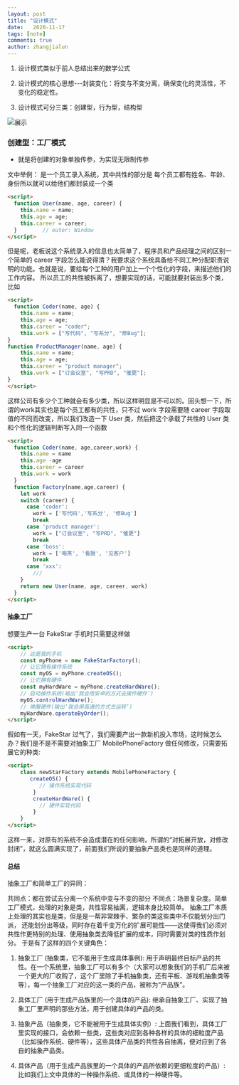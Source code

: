 ```yaml
---
layout: post
title: "设计模式"
date:   2020-11-17
tags: [note]
comments: true
author: zhangjialun
---
```

1. 设计模式类似于前人总结出来的数学公式

2. 设计模式的核心思想---封装变化：将变与不变分离，确保变化的灵活性，不变化的稳定性。

3. 设计模式可分三类：创建型，行为型，结构型

<!-- more -->
![展示](https://zhangjialun555.github.io/images/design_patterns/544b34db.jpg)

### 创建型：工厂模式

- 就是将创建的对象单独传参，为实现无限制传参

文中举例： 是一个员工录入系统，其中共性的部分是 每个员工都有姓名、年龄、身份所以就可以给他们都封装成一个类

```html
<script>
  function User(name, age, career) {
    this.name = name;
    this.age = age;
    this.career = career;
  }        // outer: Window
</script>
```

但是呢，老板说这个系统录入的信息也太简单了，程序员和产品经理之间的区别一个简单的 career 字段怎么能说得清？我要求这个系统具备给不同工种分配职责说明的功能。也就是说，要给每个工种的用户加上一个个性化的字段，来描述他们的工作内容。
所以员工的共性被拆离了，想要实现的话，可能就要封装出多个类，比如

```html
<script>
  function Coder(name, age) {
    this.name = name;
    this.age = age;
    this.career = "coder";
    this.work = ["写代码", "写系分", "修Bug"];
}
function ProductManager(name, age) {
    this.name = name;
    this.age = age;
    this.career = "product manager";
    this.work = ["订会议室", "写PRD", "催更"];
}
</script>
```

这样公司有多少个工种就会有多少类，所以这样明显是不可以的。回头想一下，所谓的work其实也是每个员工都有的共性，只不过 work 字段需要随 career 字段取值的不同而改变，所以我们改造一下 User 类，然后把这个承载了共性的 User 类和个性化的逻辑判断写入同一个函数

```html
<script>
  function Coder(name, age,career,work) {
    this.name = name
    this.age -age
    this.career = career
    this.work = work
  }
  function Factory(name,age,career) {
    let work
    switch (career) {
      case 'coder':
        work = ['写代码','写系分', '修Bug']
        break
      case 'product manager':
        work = ["订会议室", "写PRD", "催更"]
        break
      case 'boss':
        work = ['喝茶', '看报', '见客户']
        break
      case 'xxx':
        ///
    }
    return new User(name, age, career, work)
  }
</script>
```

#### 抽象工厂

 想要生产一台 FakeStar 手机时只需要这样做

```html
<script>
    // 这是我的手机
    const myPhone = new FakeStarFactory();
    // 让它拥有操作系统
    const myOS = myPhone.createOS();
    // 让它拥有硬件
    const myHardWare = myPhone.createHardWare();
    // 启动操作系统(输出‘我会用安卓的方式去操作硬件’)
    myOS.controlHardWare();
    // 唤醒硬件(输出‘我会用高通的方式去运转’)
    myHardWare.operateByOrder();
</script>
```

假如有一天，FakeStar 过气了，我们需要产出一款新机投入市场，这时候怎么办？我们是不是不需要对抽象工厂 MobilePhoneFactory 做任何修改，只需要拓展它的种类:

```html
<script>
    class newStarFactory extends MobilePhoneFactory {
       createOS() {
          // 操作系统实现代码
        }
        createHardWare() {
          // 硬件实现代码
        }
    }
</script>
```

这样一来，对原有的系统不会造成潜在的任何影响，所谓的“对拓展开放，对修改封闭”，就这么圆满实现了，前面我们所说的要抽象产品类也是同样的道理。

#### 总结

抽象工厂和简单工厂的异同：

共同点：都在尝试去分离一个系统中变与不变的部分
不同点：场景复杂度。简单工厂模式，处理的对象是类，共性容易抽离，逻辑本身比较简单。
抽象工厂本质上处理的其实也是类，但是是一帮非常棘手、繁杂的类这些类中不仅能划分出门派， 还能划分出等级，同时存在着千变万化的扩展可能性——这使得我们必须对共性作更特别的处理、使用抽象类去降低扩展的成本，同时需要对类的性质作划分。 于是有了这样的四个关键角色：

1. 抽象工厂 (抽象类，它不能用于生成具体事例): 用于声明最终目标产品的共性。在一个系统里，抽象工厂可以有多个（大家可以想象我们的手机厂后来被一个更大的厂收购了，这个厂里除了手机抽象类，还有平板、游戏机抽象类等等），每一个抽象工厂对应的这一类的产品，被称为“产品族”。

2. 具体工厂 (用于生成产品族里的一个具体的产品): 继承自抽象工厂、实现了抽象工厂里声明的那些方法，用于创建具体的产品的类。

3. 抽象产品（抽象类，它不能被用于生成具体实例）: 上面我们看到，具体工厂里实现的接口，会依赖一些类，这些类对应到各种各样的具体的细粒度产品（比如操作系统、硬件等），这些具体产品类的共性各自抽离，便对应到了各自的抽象产品类。

4. 具体产品（用于生成产品族里的一个具体的产品所依赖的更细粒度的产品）: 比如我们上文中具体的一种操作系统、或具体的一种硬件等。
